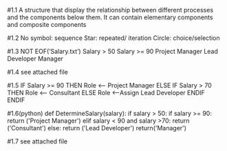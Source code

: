 ﻿#1.1 
A structure that display the relationship between different processes and the components below them. It can contain elementary components and composite components

#1.2 
No symbol: sequence
Star: repeated/ iteration
Circle: choice/selection

#1.3
NOT EOF(‘Salary.txt’)
Salary > 50
Salary >= 90
Project Manager 
Lead Developer
Manager

#1.4
see attached file


#1.5
IF Salary >= 90
	THEN
		Role <— Project Manager
	ELSE
		IF Salary > 70
			THEN
				Role <— Consultant
			ELSE
				Role <—Assign Lead Developer
		ENDIF
ENDIF


#1.6(python)
def DetermineSalary(salary):
	if salary > 50:
		if salary >= 90:
			return ('Project Manager')
		elif salary < 90 and salary >70:
			return ('Consultant')
		else:
			return ('Lead Developer')
	return('Manager')
		
#1.7
see attached file

